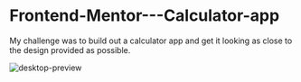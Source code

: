 # Frontend-Mentor---Calculator-app
My challenge was to build out a calculator app and get it looking as close to the design provided as possible.

![desktop-preview](https://user-images.githubusercontent.com/61309573/170200650-70a933f2-725f-4929-898b-702a7bf289c5.jpg)
